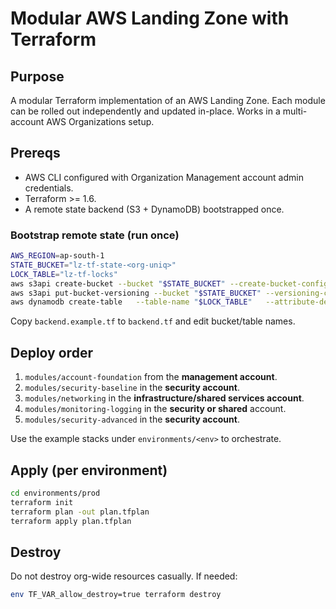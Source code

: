 # Modular AWS Landing Zone with Terraform

## Purpose
A modular Terraform implementation of an AWS Landing Zone. Each module can be rolled out independently and updated in-place. Works in a multi-account AWS Organizations setup.

## Prereqs
- AWS CLI configured with Organization Management account admin credentials.
- Terraform >= 1.6.
- A remote state backend (S3 + DynamoDB) bootstrapped once.

### Bootstrap remote state (run once)
```bash
AWS_REGION=ap-south-1
STATE_BUCKET="lz-tf-state-<org-uniq>"
LOCK_TABLE="lz-tf-locks"
aws s3api create-bucket --bucket "$STATE_BUCKET" --create-bucket-configuration LocationConstraint=$AWS_REGION --region $AWS_REGION
aws s3api put-bucket-versioning --bucket "$STATE_BUCKET" --versioning-configuration Status=Enabled
aws dynamodb create-table   --table-name "$LOCK_TABLE"   --attribute-definitions AttributeName=LockID,AttributeType=S   --key-schema AttributeName=LockID,KeyType=HASH   --billing-mode PAY_PER_REQUEST   --region $AWS_REGION
```

Copy `backend.example.tf` to `backend.tf` and edit bucket/table names.

## Deploy order
1. `modules/account-foundation` from the **management account**.
2. `modules/security-baseline` in the **security account**.
3. `modules/networking` in the **infrastructure/shared services account**.
4. `modules/monitoring-logging` in the **security or shared** account.
5. `modules/security-advanced` in the **security account**.

Use the example stacks under `environments/<env>` to orchestrate.

## Apply (per environment)
```bash
cd environments/prod
terraform init
terraform plan -out plan.tfplan
terraform apply plan.tfplan
```

## Destroy
Do not destroy org-wide resources casually. If needed:
```bash
env TF_VAR_allow_destroy=true terraform destroy
```
